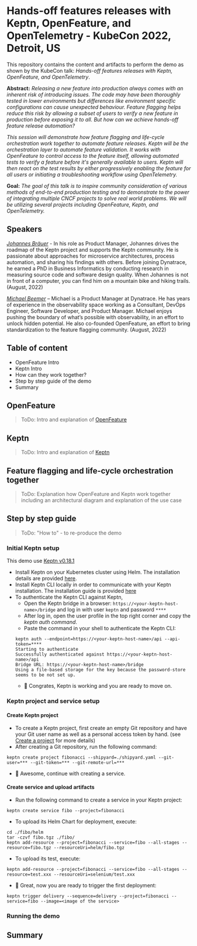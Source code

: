 # Hands-off features releases with Keptn, OpenFeature, and OpenTelemetry - KubeCon 2022, Detroit, US

This repository contains the content and artifacts to perform the demo as shown by the KubeCon talk: *Hands-off features releases with Keptn, OpenFeature, and OpenTelemetry*. 

**Abstract:** *Releasing a new feature into production always comes with an inherent risk of introducing issues. The code may have been thoroughly tested in lower environments but differences like environment specific configurations can cause unexpected behaviour. Feature flagging helps reduce this risk by allowing a subset of users to verify a new feature in production before exposing it to all. But how can we achieve hands-off feature release automation?*

*This session will demonstrate how feature flagging and life-cycle orchestration work together to automate feature releases. Keptn will be the orchestration layer to automate feature validation. It works with OpenFeature to control access to the feature itself, allowing automated tests to verify a feature before it's generally available to users. Keptn will then react on the test results by either progressively enabling the feature for all users or initiating a troubleshooting workflow using OpenTelemetry.* 

**Goal:** *The goal of this talk is to inspire community consideration of various methods of end-to-end production testing and to demonstrate to the power of integrating multiple CNCF projects to solve real world problems. We will be utilizing several projects including OpenFeature, Keptn, and OpenTelemetry.*


## Speakers

*[Johannes Bräuer](https://github.com/johannes-b)* - In his role as Product Manager, Johannes drives the roadmap of the Keptn project and supports the Keptn community. He is passionate about approaches for microservice architectures, process automation, and sharing his findings with others. Before joining Dynatrace, he earned a PhD in Business Informatics by conducting research in measuring source code and software design quality. When Johannes is not in front of a computer, you can find him on a mountain bike and hiking trails. (August, 2022)

*[Michael Beemer](https://github.com/beeme1mr)* – Michael is a Product Manager at Dynatrace. He has years of experience in the observability space working as a Consultant, DevOps Engineer, Software Developer, and Product Manager. Michael enjoys pushing the boundary of what’s possible with observability, in an effort to unlock hidden potential. He also co-founded OpenFeature, an effort to bring standardization to the feature flagging community. (August, 2022)


## Table of content

* OpenFeature Intro
* Keptn Intro 
* How can they work together?
* Step by step guide of the demo
* Summary

## OpenFeature

> ToDo: Intro and explanation of [OpenFeature](https://openfeature.dev/)

## Keptn

> ToDo: Intro and explanation of [Keptn](https://keptn.sh/)

## Feature flagging and life-cycle orchestration together

> ToDo: Explanation how OpenFeature and Keptn work together including an architectural diagram and explanation of the use case

## Step by step guide

> ToDo: "How to" - to re-produce the demo

### Initial Keptn setup

This demo use [Keptn v0.18.1](https://github.com/keptn/keptn/releases/tag/0.18.1)

* Install Keptn on your Kubernetes cluster using Helm. The installation details are provided [here](https://keptn.sh/docs/install/helm-install/#control-plane-installation-options).
* Install Keptn CLI locally in order to communicate with your Keptn installation. The installation guide is provided [here](https://keptn.sh/docs/install/cli-install/) 
* To authenticate the Keptn CLI against Keptn, 
    * Open the Keptn bridge in a browser: `https://<your-keptn-host-name>/bridge` and log in with user `keptn` and password `****`
    * After log in, open the user profile in the top right corner and copy the *keptn auth command*. 
    * Paste the command in your shell to authenticate the Keptn CLI:
    ```
    keptn auth --endpoint=https://<your-keptn-host-name>/api --api-token=****
    Starting to authenticate
    Successfully authenticated against https://<your-keptn-host-name>/api
    Bridge URL: https://<your-keptn-host-name>/bridge
    Using a file-based storage for the key because the password-store seems to be not set up.
    ```
    * :tada: Congrates, Keptn is working and you are ready to move on. 

### Keptn project and service setup

#### Create Keptn project

* To create a Keptn project, first create an empty Git repository and have your Git user name as well as a personal access token by hand. (see [Create a project](https://keptn.sh/docs/0.18.x/manage/project/) for more details) 
* After creating a Git repository, run the following command: 
```
keptn create project fibonacci --shipyard=./shipyard.yaml --git-user=*** --git-token=*** --git-remote-url=***
```
* :tada: Awesome, continue with creating a service. 

#### Create service and upload artifacts

* Run the following command to create a service in your Keptn project: 
```
keptn create service fibo --project=fibonacci
```
* To upload its Helm Chart for deployment, execute:
```
cd ./fibo/helm
tar -czvf fibo.tgz ./fibo/
keptn add-resource --project=fibonacci --service=fibo --all-stages --resource=fibo.tgz --resourceUri=helm/fibo.tgz
```
* To upload its test, execute:
```
keptn add-resource --project=fibonacci --service=fibo --all-stages --resource=test.xxx --resourceUri=selenium/test.xxx
```
* :tada: Great, now you are ready to trigger the first deployment:
```
keptn trigger delivery --sequence=delivery --project=fibonacci --service=fibo --image=<image of the service>
```

### Running the demo



## Summary


